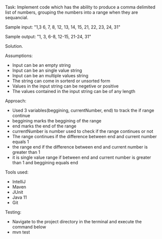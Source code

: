 Task: Implement code which has the ability to produce a comma delimited list of numbers, grouping the numbers into a range when they are sequancial.

Sample input: "1,3 6, 7, 8, 12, 13, 14, 15, 21, 22, 23, 24, 31"

Sample output: "1, 3, 6-8, 12-15, 21-24, 31"

Solution.

Assumptions:
- Input can be an empty string
- Input can be an single value string
- Input can be an multiple values string
- The string can come in sorterd or unsorted form
- Values in the input string can be negetive or positive
- The values contained in the input string can be of any length

Approach:
- Used 3 variables(beggining, currentNumber, end) to track the if range continue
- beggining marks the beggining of the range
- end marks the end of the range
- currentNumber is number used to check if the range continues or not
- The range continues if the difference between end and current number equals 1
- the range end if the difference between end and current number is greater than 1
- it is single value range if between end and current number is greater than 1 and beggining equals end


Tools used:
- IntelliJ
- Maven
- JUnit
- Java 11
- Git

  
Testing:
- Navigate to the project directory in the terminal and execute the command below
- mvn test
